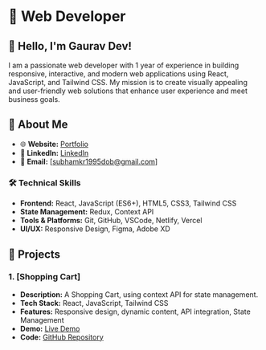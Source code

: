 # 🚀 Web Developer 

## 👋 Hello, I'm Gaurav Dev!

I am a passionate web developer with 1 year of experience in building responsive, interactive, and modern web applications using React, JavaScript, and Tailwind CSS. My mission is to create visually appealing and user-friendly web solutions that enhance user experience and meet business goals.

## 🌟 About Me

- 🌐 **Website:** [Portfolio](https://gdev-portfolio.netlify.app/)
- 💼 **LinkedIn:** [LinkedIn](https://www.linkedin.com/in/gaurav-dev-031a65141/)
- 📧 **Email:** [subhamkr1995dob@gmail.com]

### 🛠️ Technical Skills

- **Frontend:** React, JavaScript (ES6+), HTML5, CSS3, Tailwind CSS
- **State Management:** Redux, Context API
- **Tools & Platforms:** Git, GitHub, VSCode, Netlify, Vercel
- **UI/UX:** Responsive Design, Figma, Adobe XD

## 💼 Projects

### 1. **[Shopping Cart]**

- **Description:** A Shopping Cart, using context API for state management.
- **Tech Stack:** React, JavaScript, Tailwind CSS
- **Features:** Responsive design, dynamic content, API integration, State Management
- **Demo:** [Live Demo](https://gdev-shopping-cart.netlify.app/)
- **Code:** [GitHub Repository](https://github.com/Gaurav-Dev24/Shopping-Cart-Project)


